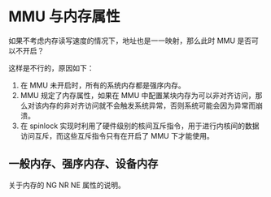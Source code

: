 # MMU 与内存属性

如果不考虑内存读写速度的情况下，地址也是一一映射，那么此时 MMU 是否可以不开启？

这样是不行的，原因如下：

1. 在 MMU 未开启时，所有的系统内存都是强序内存。
2. MMU 规定了内存属性，如果在 MMU 中配置某块内存为可以非对齐访问，那么对该内存的非对齐访问就不会触发系统异常，否则系统可能会因为异常而崩溃。
3. 在 spinlock 实现时利用了硬件级别的核间互斥指令，用于进行内核间的数据访问互斥，而这些互斥指令只有在开启了 MMU 下才能使用。

## 一般内存、强序内存、设备内存

关于内存的 NG NR NE 属性的说明。